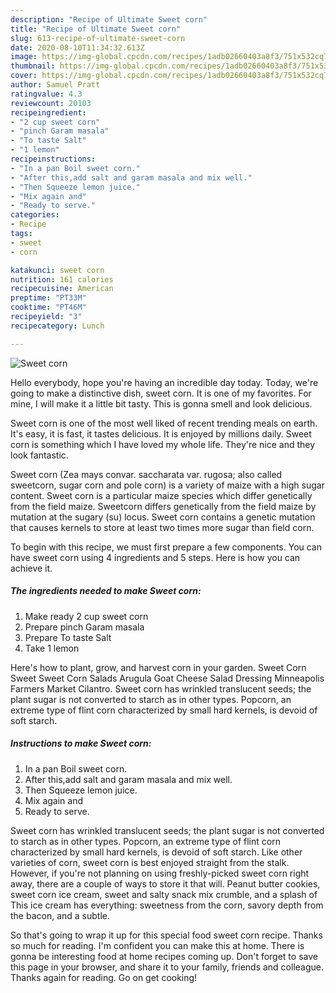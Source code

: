 ```yaml
---
description: "Recipe of Ultimate Sweet corn"
title: "Recipe of Ultimate Sweet corn"
slug: 613-recipe-of-ultimate-sweet-corn
date: 2020-08-10T11:34:32.613Z
image: https://img-global.cpcdn.com/recipes/1adb02660403a8f3/751x532cq70/sweet-corn-recipe-main-photo.jpg
thumbnail: https://img-global.cpcdn.com/recipes/1adb02660403a8f3/751x532cq70/sweet-corn-recipe-main-photo.jpg
cover: https://img-global.cpcdn.com/recipes/1adb02660403a8f3/751x532cq70/sweet-corn-recipe-main-photo.jpg
author: Samuel Pratt
ratingvalue: 4.3
reviewcount: 20103
recipeingredient:
- "2 cup sweet corn"
- "pinch Garam masala"
- "To taste Salt"
- "1 lemon"
recipeinstructions:
- "In a pan Boil sweet corn."
- "After this,add salt and garam masala and mix well."
- "Then Squeeze lemon juice."
- "Mix again and"
- "Ready to serve."
categories:
- Recipe
tags:
- sweet
- corn

katakunci: sweet corn 
nutrition: 161 calories
recipecuisine: American
preptime: "PT33M"
cooktime: "PT46M"
recipeyield: "3"
recipecategory: Lunch

---
```



![Sweet corn](https://img-global.cpcdn.com/recipes/1adb02660403a8f3/751x532cq70/sweet-corn-recipe-main-photo.jpg)

Hello everybody, hope you're having an incredible day today. Today, we're going to make a distinctive dish, sweet corn. It is one of my favorites. For mine, I will make it a little bit tasty. This is gonna smell and look delicious.

Sweet corn is one of the most well liked of recent trending meals on earth. It's easy, it is fast, it tastes delicious. It is enjoyed by millions daily. Sweet corn is something which I have loved my whole life. They're nice and they look fantastic.

Sweet corn (Zea mays convar. saccharata var. rugosa; also called sweetcorn, sugar corn and pole corn) is a variety of maize with a high sugar content. Sweet corn is a particular maize species which differ genetically from the field maize. Sweetcorn differs genetically from the field maize by mutation at the sugary (su) locus. Sweet corn contains a genetic mutation that causes kernels to store at least two times more sugar than field corn.


To begin with this recipe, we must first prepare a few components. You can have sweet corn using 4 ingredients and 5 steps. Here is how you can achieve it.

<!--inarticleads1-->

##### The ingredients needed to make Sweet corn:

1. Make ready 2 cup sweet corn
1. Prepare pinch Garam masala
1. Prepare To taste Salt
1. Take 1 lemon


Here&#39;s how to plant, grow, and harvest corn in your garden. Sweet Corn Sweet Sweet Corn Salads Arugula Goat Cheese Salad Dressing Minneapolis Farmers Market Cilantro. Sweet corn has wrinkled translucent seeds; the plant sugar is not converted to starch as in other types. Popcorn, an extreme type of flint corn characterized by small hard kernels, is devoid of soft starch. 

<!--inarticleads2-->

##### Instructions to make Sweet corn:

1. In a pan Boil sweet corn.
1. After this,add salt and garam masala and mix well.
1. Then Squeeze lemon juice.
1. Mix again and
1. Ready to serve.


Sweet corn has wrinkled translucent seeds; the plant sugar is not converted to starch as in other types. Popcorn, an extreme type of flint corn characterized by small hard kernels, is devoid of soft starch. Like other varieties of corn, sweet corn is best enjoyed straight from the stalk. However, if you&#39;re not planning on using freshly-picked sweet corn right away, there are a couple of ways to store it that will. Peanut butter cookies, sweet corn ice cream, sweet and salty snack mix crumble, and a splash of This ice cream has everything: sweetness from the corn, savory depth from the bacon, and a subtle. 

So that's going to wrap it up for this special food sweet corn recipe. Thanks so much for reading. I'm confident you can make this at home. There is gonna be interesting food at home recipes coming up. Don't forget to save this page in your browser, and share it to your family, friends and colleague. Thanks again for reading. Go on get cooking!
